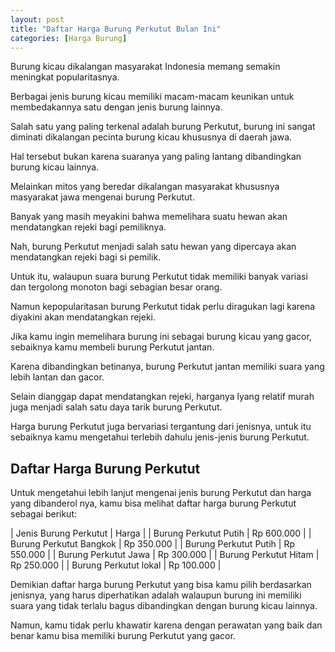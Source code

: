 ```yaml
---
layout: post
title: "Daftar Harga Burung Perkutut Bulan Ini"
categories: [Harga Burung]
---
```


Burung kicau dikalangan masyarakat Indonesia memang semakin meningkat popularitasnya.

Berbagai jenis burung kicau memiliki macam-macam keunikan untuk membedakannya satu dengan jenis burung lainnya.

Salah satu yang paling terkenal adalah burung Perkutut, burung ini sangat diminati dikalangan pecinta burung kicau khususnya di daerah jawa.

Hal tersebut bukan karena suaranya yang paling lantang dibandingkan burung kicau lainnya.

Melainkan mitos yang beredar dikalangan masyarakat khususnya masyarakat jawa mengenai burung Perkutut.

Banyak yang masih meyakini bahwa memelihara suatu hewan akan mendatangkan rejeki bagi pemiliknya.

Nah, burung Perkutut menjadi salah satu hewan yang dipercaya akan mendatangkan rejeki bagi si pemilik.

Untuk itu, walaupun suara burung Perkutut tidak memiliki banyak variasi dan tergolong monoton bagi sebagian besar orang.

Namun kepopularitasan burung Perkutut tidak perlu diragukan lagi karena diyakini akan mendatangkan rejeki.

Jika kamu ingin memelihara burung ini sebagai burung kicau yang gacor, sebaiknya kamu membeli burung Perkutut jantan.

Karena dibandingkan betinanya, burung Perkutut jantan memiliki suara yang lebih lantan dan gacor.

Selain dianggap dapat mendatangkan rejeki, harganya lyang relatif murah juga menjadi salah satu daya tarik burung Perkutut.

Harga burung Perkutut juga bervariasi tergantung dari jenisnya, untuk itu sebaiknya kamu mengetahui terlebih dahulu jenis-jenis burung Perkutut.

## Daftar Harga Burung Perkutut

Untuk mengetahui lebih lanjut mengenai jenis burung Perkutut dan harga yang dibanderol nya, kamu bisa melihat daftar harga burung Perkutut sebagai berikut:

| Jenis Burung Perkutut | Harga |
| Burung Perkutut Putih | Rp 600.000 |
| Burung Perkutut Bangkok | Rp 350.000 |
| Burung Perkutut Putih | Rp 550.000 |
| Burung Perkutut Jawa | Rp 300.000 |
| Burung Perkutut Hitam | Rp 250.000 |
| Burung Perkutut lokal | Rp 100.000 |

Demikian daftar harga burung Perkutut yang bisa kamu pilih berdasarkan jenisnya, yang harus diperhatikan adalah walaupun burung ini memiliki suara yang tidak terlalu bagus dibandingkan dengan burung kicau lainnya.

Namun, kamu tidak perlu khawatir karena dengan perawatan yang baik dan benar kamu bisa memiliki burung Perkutut yang gacor.